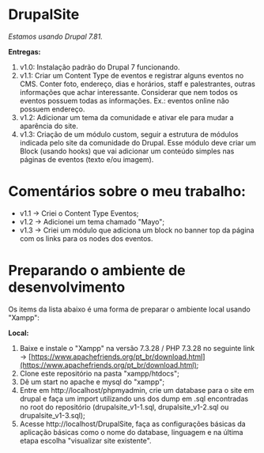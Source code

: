 # DrupalSite

*Estamos usando Drupal 7.81.*

**Entregas:**

 1. v1.0: Instalação padrão do Drupal 7 funcionando.
 2. v1.1: Criar um Content Type de eventos e registrar alguns eventos no CMS. Conter foto, endereço, dias e horários, staff e palestrantes, outras informações que achar interessante. Considerar que nem todos os eventos possuem todas as informações. Ex.: eventos online não possuem endereço.
 3. v1.2: Adicionar um tema da comunidade e ativar ele para mudar a aparência do site.
 4. v1.3: Criação de um módulo custom, seguir a estrutura de módulos indicada pelo site da comunidade do Drupal. Esse módulo deve criar um Block (usando hooks) que vai adicionar um conteúdo simples nas páginas de eventos (texto e/ou imagem).

# Comentários sobre o meu trabalho:

 - v1.1 -> Criei o Content Type Eventos;
 - v1.2 -> Adicionei um tema chamado "Mayo";
 - v1.3 -> Criei um módulo que adiciona um block no banner top da página com os links para os nodes dos eventos.

# Preparando o ambiente de desenvolvimento
Os items da lista abaixo é uma forma de preparar o ambiente local usando "Xampp":

**Local:**
 1. Baixe e instale o "Xampp" na versão 7.3.28 / PHP 7.3.28 no seguinte link -> [https://www.apachefriends.org/pt_br/download.html](https://www.apachefriends.org/pt_br/download.html);
 2. Clone este repositório na pasta "xampp/htdocs";
 3. Dê um start no apache e mysql do "xampp";
 4. Entre em http://localhost/phpmyadmin, crie um database para o site em drupal e faça um import utilizando uns dos dump em .sql encontradas no root do repositório (drupalsite_v1-1.sql, drupalsite_v1-2.sql ou drupalsite_v1-3.sql);
 5. Acesse http://localhost/DrupalSite, faça as configurações básicas da aplicação básicas como o nome do database, linguagem e na última etapa escolha "visualizar site existente".
